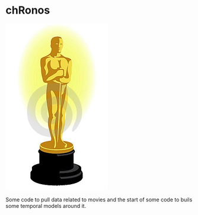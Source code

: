 chRonos
========================================================


![alt text](oscar.jpg)


Some code to pull data related to movies and the start
of some code to buils some temporal models around it.


